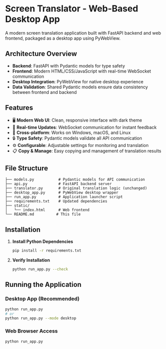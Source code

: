 # Screen Translator - Web-Based Desktop App

A modern screen translation application built with FastAPI backend and web frontend, packaged as a desktop app using PyWebView.

## Architecture Overview

- **Backend**: FastAPI with Pydantic models for type safety
- **Frontend**: Modern HTML/CSS/JavaScript with real-time WebSocket communication
- **Desktop Integration**: PyWebView for native desktop experience
- **Data Validation**: Shared Pydantic models ensure data consistency between frontend and backend

## Features

- 🖥️ **Modern Web UI**: Clean, responsive interface with dark theme
- 🔄 **Real-time Updates**: WebSocket communication for instant feedback
- 📱 **Cross-platform**: Works on Windows, macOS, and Linux
- 🔒 **Type Safety**: Pydantic models validate all API communication
- ⚙️ **Configurable**: Adjustable settings for monitoring and translation
- 📋 **Copy & Manage**: Easy copying and management of translation results

## File Structure

```
├── models.py           # Pydantic models for API communication
├── api.py              # FastAPI backend server
├── translator.py       # Original translation logic (unchanged)
├── desktop_app.py      # PyWebView desktop wrapper
├── run_app.py          # Application launcher script
├── requirements.txt    # Updated dependencies
├── static/
│   └── index.html      # Web frontend
└── README.md          # This file
```

## Installation

1. **Install Python Dependencies**
   ```bash
   pip install -r requirements.txt
   ```

2. **Verify Installation**
   ```bash
   python run_app.py --check
   ```

## Running the Application

### Desktop App (Recommended)
```bash
python run_app.py
# or
python run_app.py --mode desktop
```

### Web Browser Access
```bash
python run_app.py
